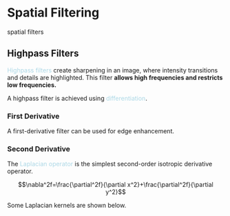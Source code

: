 # Spatial Filtering

spatial filters

## Highpass Filters

<span style = "color:lightblue">Highpass filters</span> create sharpening in an image, where intensity transitions and details are highlighted. This filter **allows high frequencies and restricts low frequencies.** 

A highpass filter is achieved using <span style = "color:lightblue">differentiation</span>.

### First Derivative

A first-derivative filter can be used for edge enhancement.

### Second Derivative

The <span style = "color:lightblue">Laplacian operator</span> is the simplest second-order isotropic derivative operator.

$$\nabla^2f=\frac{\partial^2f}{\partial x^2}+\frac{\partial^2f}{\partial y^2}$$

Some Laplacian kernels are shown below.

